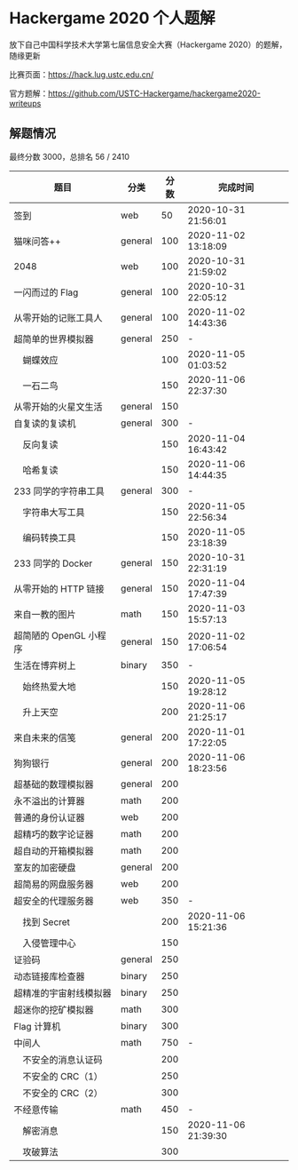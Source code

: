 # Hackergame 2020 个人题解

放下自己中国科学技术大学第七届信息安全大赛（Hackergame 2020）的题解，随缘更新

比赛页面：<https://hack.lug.ustc.edu.cn/>

官方题解：<https://github.com/USTC-Hackergame/hackergame2020-writeups>

## 解题情况

最终分数 3000，总排名 56 / 2410

| 题目                     | 分类    | 分数 | 完成时间            |
| ------------------------ | ------- | ---- | ------------------- |
| 签到                     | web     | 50   | 2020-10-31 21:56:01 |
| 猫咪问答++               | general | 100  | 2020-11-02 13:18:09 |
| 2048                     | web     | 100  | 2020-10-31 21:59:02 |
| 一闪而过的 Flag          | general | 100  | 2020-10-31 22:05:12 |
| 从零开始的记账工具人     | general | 100  | 2020-11-02 14:43:36 |
| 超简单的世界模拟器       | general | 250  | -                   |
| &emsp;蝴蝶效应           |         | 100  | 2020-11-05 01:03:52 |
| &emsp;一石二鸟           |         | 150  | 2020-11-06 22:37:30 |
| 从零开始的火星文生活     | general | 150  |                     |
| 自复读的复读机           | general | 300  | -                   |
| &emsp;反向复读           |         | 150  | 2020-11-04 16:43:42 |
| &emsp;哈希复读           |         | 150  | 2020-11-06 14:44:35 |
| 233 同学的字符串工具     | general | 300  | -                   |
| &emsp;字符串大写工具     |         | 150  | 2020-11-05 22:56:34 |
| &emsp;编码转换工具       |         | 150  | 2020-11-05 23:18:39 |
| 233 同学的 Docker        | general | 150  | 2020-10-31 22:31:19 |
| 从零开始的 HTTP 链接     | general | 150  | 2020-11-04 17:47:39 |
| 来自一教的图片           | math    | 150  | 2020-11-03 15:57:13 |
| 超简陋的 OpenGL 小程序   | general | 150  | 2020-11-02 17:06:54 |
| 生活在博弈树上           | binary  | 350  | -                   |
| &emsp;始终热爱大地       |         | 150  | 2020-11-05 19:28:12 |
| &emsp;升上天空           |         | 200  | 2020-11-06 21:25:17 |
| 来自未来的信笺           | general | 200  | 2020-11-01 17:22:05 |
| 狗狗银行                 | general | 200  | 2020-11-06 18:23:56 |
| 超基础的数理模拟器       | general | 200  |                     |
| 永不溢出的计算器         | math    | 200  |                     |
| 普通的身份认证器         | web     | 200  |                     |
| 超精巧的数字论证器       | math    | 200  |                     |
| 超自动的开箱模拟器       | math    | 200  |                     |
| 室友的加密硬盘           | general | 200  |                     |
| 超简易的网盘服务器       | web     | 200  |                     |
| 超安全的代理服务器       | web     | 350  | -                   |
| &emsp;找到 Secret        |         | 200  | 2020-11-06 15:21:36 |
| &emsp;入侵管理中心       |         | 150  |                     |
| 证验码                   | general | 250  |                     |
| 动态链接库检查器         | binary  | 250  |                     |
| 超精准的宇宙射线模拟器   | binary  | 250  |                     |
| 超迷你的挖矿模拟器       | math    | 300  |                     |
| Flag 计算机              | binary  | 300  |                     |
| 中间人                   | math    | 750  | -                   |
| &emsp;不安全的消息认证码 |         | 200  |                     |
| &emsp;不安全的 CRC（1）  |         | 250  |                     |
| &emsp;不安全的 CRC（2）  |         | 300  |                     |
| 不经意传输               | math    | 450  | -                   |
| &emsp;解密消息           |         | 150  | 2020-11-06 21:39:30 |
| &emsp;攻破算法           |         | 300  |                     |
